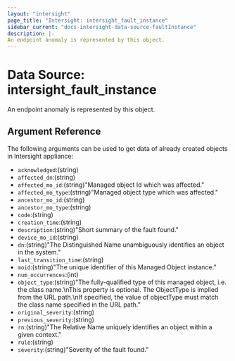 ```yaml
---
layout: "intersight"
page_title: "Intersight: intersight_fault_instance"
sidebar_current: "docs-intersight-data-source-faultInstance"
description: |-
An endpoint anomaly is represented by this object.
---
```


# Data Source: intersight_fault_instance
An endpoint anomaly is represented by this object.
## Argument Reference
The following arguments can be used to get data of already created objects in Intersight appliance:
* `acknowledged`:(string)
* `affected_dn`:(string)
* `affected_mo_id`:(string)"Managed object Id which was affected."
* `affected_mo_type`:(string)"Managed object type which was affected."
* `ancestor_mo_id`:(string)
* `ancestor_mo_type`:(string)
* `code`:(string)
* `creation_time`:(string)
* `description`:(string)"Short summary of the fault found."
* `device_mo_id`:(string)
* `dn`:(string)"The Distinguished Name unambiguously identifies an object in the system."
* `last_transition_time`:(string)
* `moid`:(string)"The unique identifier of this Managed Object instance."
* `num_occurrences`:(int)
* `object_type`:(string)"The fully-qualified type of this managed object, i.e. the class name.\nThis property is optional. The ObjectType is implied from the URL path.\nIf specified, the value of objectType must match the class name specified in the URL path."
* `original_severity`:(string)
* `previous_severity`:(string)
* `rn`:(string)"The Relative Name uniquely identifies an object within a given context."
* `rule`:(string)
* `severity`:(string)"Severity of the fault found."
